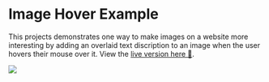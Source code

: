 # Image Hover Example

This projects demonstrates one way to make images on a website more interesting by adding an overlaid text discription to an image when the user hovers their mouse over it. View the [live version here 🐸](https://aekari.github.io/image-hover-example/).

![](https://i.imgur.com/i4C8Vzs.gif)
